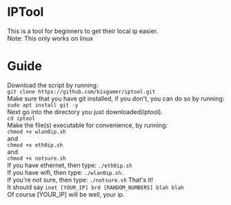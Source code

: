 # IPTool
This is a tool for beginners to get their local ip easier.\
Note: This only works on linux

# Guide
Download the script by running:\
`git clone https://github.com/kisgamer/iptool.git`\
Make sure that you have git installed, if you don't, you can do so by running:\
`sudo apt install git -y`\
Next go into the directory you just downloaded(iptool).\
`cd iptool`\
Make the file(s) executable for convenience, by running:\
`chmod +x wlan0ip.sh`\
and\
`chmod +x eth0ip.sh`\
and\
`chmod +x notsure.sh`\
If you have ethernet, then type: `./eth0ip.sh`\
If you have wifi, then type: `./wlan0ip.sh`.\
If you're not sure, then type: `./notsure.sh`
That's it!\
It should say `inet [YOUR_IP] brd [RANDOM_NUMBERS] blah blah`\
Of course [YOUR_IP] will be well, your ip.

